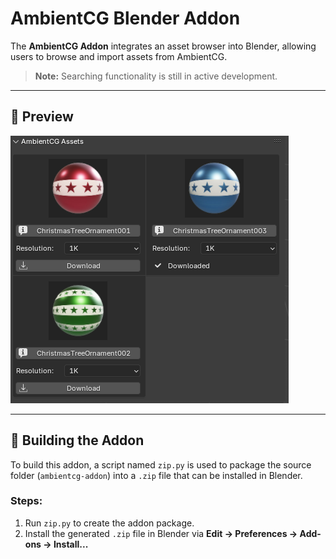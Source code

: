 # AmbientCG Blender Addon

The **AmbientCG Addon** integrates an asset browser into Blender, allowing users to browse and import assets from AmbientCG.

> **Note:** Searching functionality is still in active development.

---

## 📸 Preview
![image info](./previewImages/1.png)

---

## 🔨 Building the Addon
To build this addon, a script named `zip.py` is used to package the source folder (`ambientcg-addon`) into a `.zip` file that can be installed in Blender.

### Steps:
1. Run `zip.py` to create the addon package.
2. Install the generated `.zip` file in Blender via **Edit → Preferences → Add-ons → Install...**